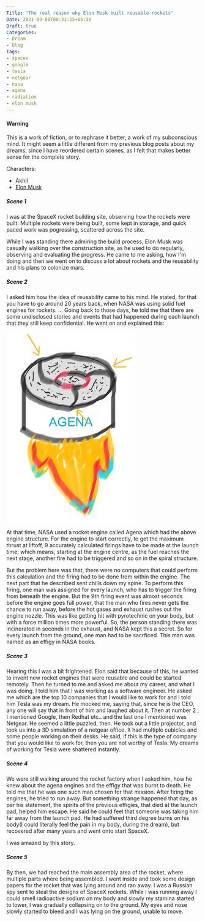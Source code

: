 ```yaml
---
Title: "The real reason why Elon Musk built reusable rockets"
Date: 2021-09-08T00:31:25+05:30
Draft: true
Categories:
- Dream
- Blog
Tags:
- spacex
- google
- tesla
- netgear
- nasa
- agena
- radiation
- elon musk
---
```


#### Warning
This is a work of fiction, or to rephrase it better, a work of my subconscious mind. It might seem a little different from my previous blog posts about my dreams, since I have reordered certain scenes, as I felt that makes better sense for the complete story.

Characters:
- Akhil
- [Elon Musk](https://en.wikipedia.org/wiki/Elon_Musk)

##### Scene 1
I was at the SpaceX rocket building site, observing how the rockets were built. Multiple rockets were being built, some kept in storage, and quick paced work was pogressing, scattered across the site.

While I was standing there admiring the build process, Elon Musk was casually walking over the construction site, as he used to do regularly, observing and evaluating the progress. He came to me asking, how I'm doing and then we went on to discuss a lot about rockets and the reusability and his plans to colonize mars.


##### Scene 2
I asked him how the idea of reusability came to his mind. He stated, for that you have to go around 20 years back, when NASA was using solid fuel engines for rockets. 
...
Going back to those days, he told me that there are some undisclosed stories and events that had happened during each
launch that they still keep confidential. He went on and explained this:

![Rough sketch of Agena rocket motor](/images/agena08092021.png)

At that time, NASA used a rocket engine called Agena which had the above engine structure. For the engine to start correctly, to get the maximum thrust at liftoff, 9 accurately calculated firings have to be made at the launch time; which means, starting at the engine centre, as the fuel reaches the next stage, another fire had to be triggered and so on in the spiral structure.

But the problem here was that, there were no computers that could perform this calculation and the firing had to be done from within the engine. The next part that he described sent chills down my spine. To perform this firing, one man was assigned for every launch, who has to trigger the firing from beneath the engine. But the 9th firing event was almost seconds before the engine goes full power, that the man who fires never gets the chance to run away, before the hot gases and exhaust rushes out the engine nozzle. This was like getting hit with pyrotechnic on your body, but with a force million times more powerful. So, the person standing there was incinerated in seconds in the exhaust, and NASA kept this a secret. So for every launch from the ground, one man had to be sacrficed. This man was named as an effigy in NASA books.

##### Scene 3
Hearing this I was a bit frightened. Elon said that because of this, he wanted to invent new rocket engines that were reusable and could be started remotely. Then he turned to me and asked me about my career, and what I was doing. I told him that I was working as a software engineer. He asked me which are the top 10 companies that I would like to work for and I told him Tesla was my dream. He mocked me, saying that, since he is the CEO, any one will say that in front of him and laughed about it. Then at number 2 , I mentioned Google, then Redhat etc.. and the last one I mentioned was Netgear. He seemed a little puzzled, then. He took out a little projector, and took us into a 3D simulation of a netgear office. It had multiple cubicles and some people working on their desks. He said, if this is the type of company that you would like to work for, then you are not worthy of Tesla. My dreams of working for Tesla were shattered instantly.


##### Scene 4
We were still walking around the rocket factory when I asked him, how he knew about the agena engines and the effigy that was burnt to death. He told me that he was one such man chosen for that mission. After firing the engines, he tried to run away. But something strange happened that day, as per his statement, the spirits of the previous effigies, that died at the launch pad, helped him escape. He said he could feel that someone was taking him far away from the launch pad. He had suffered third degree burns on his body(I could literally feel the pain in my body, during the dream), but recovered after many years and went onto start SpaceX.

I was amazed by this story.

##### Scene 5
By then, we had reached the main assembly area of the rocket, where multiple parts where being assembled. I went inside and took some design papers for the rocket that was lying around and ran away. I was a Russian spy sent to steal the designs of SpaceX rockets. While I was running away I could smell radioactive sodium on my body and slowly my stamina started to lower, I was gradually collapsing on to the ground. My eyes and nose slowly started to bleed and I was lying on the ground, unable to move.
